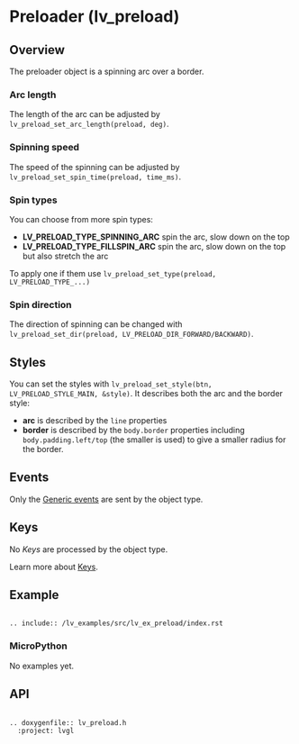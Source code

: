# Preloader (lv_preload)

## Overview
The preloader object is a spinning arc over a border. 

### Arc length
The length of the arc can be adjusted by `lv_preload_set_arc_length(preload, deg)`.

### Spinning speed
The speed of the spinning can be adjusted by `lv_preload_set_spin_time(preload, time_ms)`.

### Spin types
You can choose from more spin types:
- **LV_PRELOAD_TYPE_SPINNING_ARC** spin the arc, slow down on the top
- **LV_PRELOAD_TYPE_FILLSPIN_ARC** spin the arc, slow down on the top but also stretch the arc

To apply one if them use `lv_preload_set_type(preload, LV_PRELOAD_TYPE_...)`

### Spin direction
The direction of spinning can be changed with `lv_preload_set_dir(preload, LV_PRELOAD_DIR_FORWARD/BACKWARD)`.

## Styles
You can set the styles with `lv_preload_set_style(btn, LV_PRELOAD_STYLE_MAIN, &style)`. It describes both the arc and the border style:
- **arc** is described by the `line` properties
- **border** is described by the `body.border` properties including `body.padding.left/top` (the smaller is used) to give a smaller radius for the border.


## Events
Only the [Generic events](/overview/event.html#generic-events) are sent by the object type.

## Keys
No *Keys* are processed by the object type.

Learn more about [Keys](/overview/indev).



## Example

```eval_rst

.. include:: /lv_examples/src/lv_ex_preload/index.rst

```

### MicroPython
No examples yet.

## API 

```eval_rst

.. doxygenfile:: lv_preload.h
  :project: lvgl
        
```
